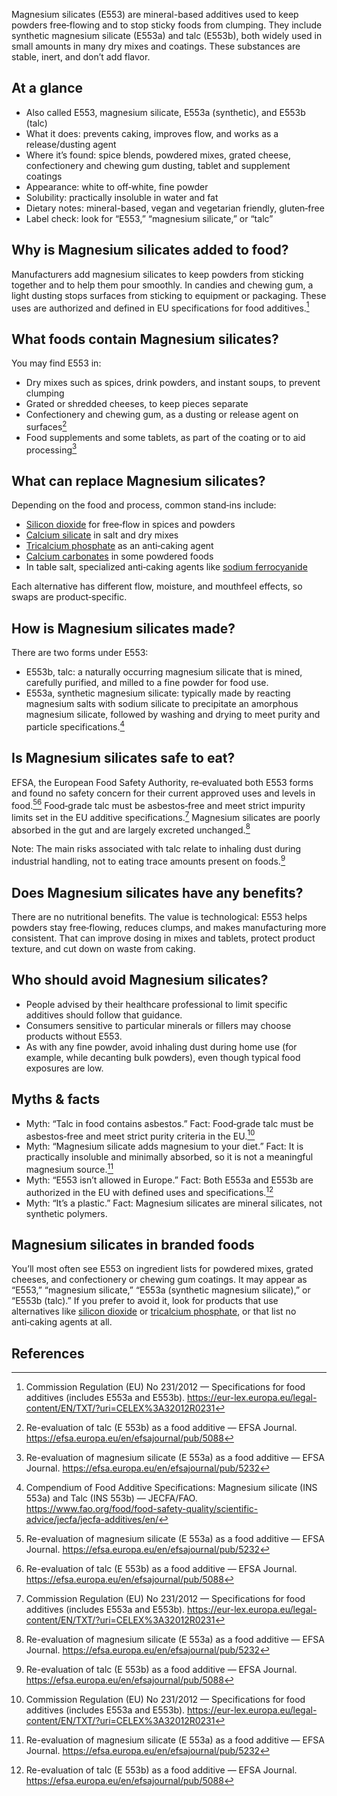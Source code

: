 Magnesium silicates (E553) are mineral-based additives used to keep powders free‑flowing and to stop sticky foods from clumping. They include synthetic magnesium silicate (E553a) and talc (E553b), both widely used in small amounts in many dry mixes and coatings. These substances are stable, inert, and don’t add flavor.

<!--more-->

## At a glance
- Also called E553, magnesium silicate, E553a (synthetic), and E553b (talc)
- What it does: prevents caking, improves flow, and works as a release/dusting agent
- Where it’s found: spice blends, powdered mixes, grated cheese, confectionery and chewing gum dusting, tablet and supplement coatings
- Appearance: white to off‑white, fine powder
- Solubility: practically insoluble in water and fat
- Dietary notes: mineral-based, vegan and vegetarian friendly, gluten‑free
- Label check: look for “E553,” “magnesium silicate,” or “talc”

## Why is Magnesium silicates added to food?
Manufacturers add magnesium silicates to keep powders from sticking together and to help them pour smoothly. In candies and chewing gum, a light dusting stops surfaces from sticking to equipment or packaging. These uses are authorized and defined in EU specifications for food additives.[^1]

## What foods contain Magnesium silicates?
You may find E553 in:
- Dry mixes such as spices, drink powders, and instant soups, to prevent clumping
- Grated or shredded cheeses, to keep pieces separate
- Confectionery and chewing gum, as a dusting or release agent on surfaces[^3]
- Food supplements and some tablets, as part of the coating or to aid processing[^2]

## What can replace Magnesium silicates?
Depending on the food and process, common stand‑ins include:
- [Silicon dioxide](/e551-silicon-dioxide) for free‑flow in spices and powders
- [Calcium silicate](/e552-calcium-silicate) in salt and dry mixes
- [Tricalcium phosphate](/e341iii-tricalcium-phosphate) as an anti‑caking agent
- [Calcium carbonates](/e170-calcium-carbonates) in some powdered foods
- In table salt, specialized anti‑caking agents like [sodium ferrocyanide](/e535-sodium-ferrocyanide)

Each alternative has different flow, moisture, and mouthfeel effects, so swaps are product‑specific.

## How is Magnesium silicates made?
There are two forms under E553:
- E553b, talc: a naturally occurring magnesium silicate that is mined, carefully purified, and milled to a fine powder for food use.
- E553a, synthetic magnesium silicate: typically made by reacting magnesium salts with sodium silicate to precipitate an amorphous magnesium silicate, followed by washing and drying to meet purity and particle specifications.[^4]

## Is Magnesium silicates safe to eat?
EFSA, the European Food Safety Authority, re‑evaluated both E553 forms and found no safety concern for their current approved uses and levels in food.[^2][^3] Food‑grade talc must be asbestos‑free and meet strict impurity limits set in the EU additive specifications.[^1] Magnesium silicates are poorly absorbed in the gut and are largely excreted unchanged.[^2]

Note: The main risks associated with talc relate to inhaling dust during industrial handling, not to eating trace amounts present on foods.[^3]

## Does Magnesium silicates have any benefits?
There are no nutritional benefits. The value is technological: E553 helps powders stay free‑flowing, reduces clumps, and makes manufacturing more consistent. That can improve dosing in mixes and tablets, protect product texture, and cut down on waste from caking.

## Who should avoid Magnesium silicates?
- People advised by their healthcare professional to limit specific additives should follow that guidance.
- Consumers sensitive to particular minerals or fillers may choose products without E553.
- As with any fine powder, avoid inhaling dust during home use (for example, while decanting bulk powders), even though typical food exposures are low.

## Myths & facts
- Myth: “Talc in food contains asbestos.” Fact: Food‑grade talc must be asbestos‑free and meet strict purity criteria in the EU.[^1]
- Myth: “Magnesium silicate adds magnesium to your diet.” Fact: It is practically insoluble and minimally absorbed, so it is not a meaningful magnesium source.[^2]
- Myth: “E553 isn’t allowed in Europe.” Fact: Both E553a and E553b are authorized in the EU with defined uses and specifications.[^3]
- Myth: “It’s a plastic.” Fact: Magnesium silicates are mineral silicates, not synthetic polymers.

## Magnesium silicates in branded foods
You’ll most often see E553 on ingredient lists for powdered mixes, grated cheeses, and confectionery or chewing gum coatings. It may appear as “E553,” “magnesium silicate,” “E553a (synthetic magnesium silicate),” or “E553b (talc).” If you prefer to avoid it, look for products that use alternatives like [silicon dioxide](/e551-silicon-dioxide) or [tricalcium phosphate](/e341iii-tricalcium-phosphate), or that list no anti‑caking agents at all.

## References
[^1]: Commission Regulation (EU) No 231/2012 — Specifications for food additives (includes E553a and E553b). https://eur-lex.europa.eu/legal-content/EN/TXT/?uri=CELEX%3A32012R0231
[^2]: Re-evaluation of magnesium silicate (E 553a) as a food additive — EFSA Journal. https://efsa.europa.eu/en/efsajournal/pub/5232
[^3]: Re-evaluation of talc (E 553b) as a food additive — EFSA Journal. https://efsa.europa.eu/en/efsajournal/pub/5088
[^4]: Compendium of Food Additive Specifications: Magnesium silicate (INS 553a) and Talc (INS 553b) — JECFA/FAO. https://www.fao.org/food/food-safety-quality/scientific-advice/jecfa/jecfa-additives/en/
